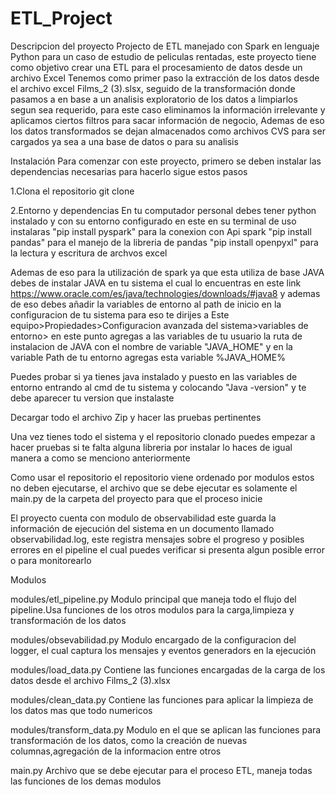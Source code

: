 # ETL_Project

Descripcion del proyecto
Projecto de ETL manejado con Spark en lenguaje Python para un caso de estudio de peliculas rentadas, este proyecto tiene como objetivo crear una ETL para el procesamiento de datos desde un archivo Excel
Tenemos como primer paso la extracción de los datos desde el archivo excel Films_2 (3).slsx, seguido de la transformación donde pasamos a en base a un analisis exploratorio de los datos a limpiarlos segun sea requerido, para este caso eliminamos la información irrelevante y aplicamos ciertos filtros para sacar información de negocio, Ademas de eso los datos transformados se dejan almacenados como archivos CVS para ser cargados ya sea a una base de datos o para su analisis

Instalación
Para comenzar con este proyecto, primero se deben instalar las dependencias necesarias para hacerlo sigue estos pasos

1.Clona el repositorio
git clone 

2.Entorno y dependencias
En tu computador personal debes tener python instalado y con su entorno configurado
en este en su terminal de uso instalaras 
"pip install pyspark" para la conexion con Api spark
"pip install pandas" para el manejo de la libreria de pandas
"pip install openpyxl" para la lectura y escritura de archvos excel

Ademas de eso para la utilización de spark ya que esta utiliza de base JAVA debes de instalar JAVA en tu sistema el cual lo encuentras en este link
https://www.oracle.com/es/java/technologies/downloads/#java8
y ademas de eso debes añadir la variables de entorno al path de inicio en la configuracion de tu sistema
para eso te dirijes a Este equipo>Propiedades>Configuracion avanzada del sistema>variables de entorno>
en este punto agregas a las variables de tu usuario la ruta de instalacion de JAVA con el nombre de variable "JAVA_HOME" y en la variable Path de tu entorno agregas esta variable %JAVA_HOME%

Puedes probar si ya tienes java instalado y puesto en las variables de entorno entrando al cmd de tu sistema y colocando "Java -version" y te debe aparecer tu version que instalaste

Decargar todo el archivo Zip y hacer las pruebas pertinentes

Una vez tienes todo el sistema y el repositorio clonado puedes empezar a hacer pruebas si te falta alguna libreria por instalar lo haces de igual manera a como se menciono anteriormente

Como usar el repositorio
el repositorio viene ordenado por modulos estos no deben ejecutarse, el archivo que se debe ejecutar es solamente el main.py de la carpeta del proyecto para que el proceso inicie

El proyecto cuenta con modulo de observabilidad este guarda la información de ejecución del sistema en un documento llamado observabilidad.log, este registra mensajes sobre el progreso y posibles errores en el pipeline el cual puedes verificar si presenta algun posible error o para monitorearlo

Modulos

modules/etl_pipeline.py
Modulo principal que maneja todo el flujo del pipeline.Usa funciones de los otros modulos para la carga,limpieza y transformación de los datos

modules/obsevabilidad.py
Modulo encargado de la configuracion del logger, el cual captura los mensajes y eventos generadors en la ejecución

modules/load_data.py
Contiene las funciones encargadas de la carga de los datos desde el archivo Films_2 (3).xlsx

modules/clean_data.py
Contiene las funciones para aplicar la limpieza de los datos mas que todo numericos

modules/transform_data.py
Modulo en el que se aplican las funciones para transformación de los datos, como la creación de nuevas columnas,agregación de la informacion entre otros

main.py
Archivo que se debe ejecutar para el proceso ETL, maneja todas las funciones de los demas modulos



